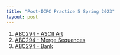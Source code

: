 ```yaml
---
title: "Post-ICPC Practice 5 Spring 2023"
layout: post
---
```

1. [ABC294 - ASCII Art](https://atcoder.jp/contests/abc294/tasks/abc294_b)
2. [ABC294 - Merge Sequences](https://atcoder.jp/contests/abc294/tasks/abc294_c)
3. [ABC294 - Bank](https://atcoder.jp/contests/abc294/tasks/abc294_d)
